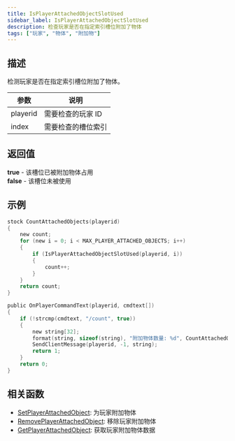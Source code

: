 ```yaml
---
title: IsPlayerAttachedObjectSlotUsed
sidebar_label: IsPlayerAttachedObjectSlotUsed
description: 检查玩家是否在指定索引槽位附加了物体
tags: ["玩家", "物体", "附加物"]
---
```


## 描述

检测玩家是否在指定索引槽位附加了物体。

| 参数     | 说明               |
| -------- | ------------------ |
| playerid | 需要检查的玩家 ID  |
| index    | 需要检查的槽位索引 |

## 返回值

**true** - 该槽位已被附加物体占用  
**false** - 该槽位未被使用

## 示例

```c
stock CountAttachedObjects(playerid)
{
    new count;
    for (new i = 0; i < MAX_PLAYER_ATTACHED_OBJECTS; i++)
    {
        if (IsPlayerAttachedObjectSlotUsed(playerid, i))
        {
            count++;
        }
    }
    return count;
}

public OnPlayerCommandText(playerid, cmdtext[])
{
    if (!strcmp(cmdtext, "/count", true))
    {
        new string[32];
        format(string, sizeof(string), "附加物体数量: %d", CountAttachedObjects(playerid));
        SendClientMessage(playerid, -1, string);
        return 1;
    }
    return 0;
}
```

## 相关函数

- [SetPlayerAttachedObject](SetPlayerAttachedObject): 为玩家附加物体
- [RemovePlayerAttachedObject](RemovePlayerAttachedObject): 移除玩家附加物体
- [GetPlayerAttachedObject](GetPlayerAttachedObject): 获取玩家附加物体数据
